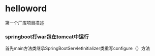# helloword
第一个厂库项目描述

### springboot打war包在tomcat中运行

首先main方法类继承SpringBootServletInitializer类重写configure（）方法
